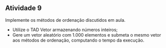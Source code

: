 ## Atividade 9

Implemente os métodos de ordenação discutidos em aula.

- Utilize o TAD Vetor armazenando números inteiros;
- Gere um vetor aleatório com 1.000 elementos e submeta o mesmo vetor aos métodos de ordenação, computando o tempo da execução.
